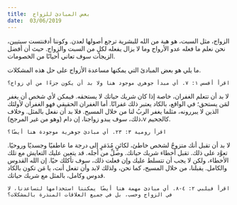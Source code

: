 ```yaml
---
title:  بعض المبادئ للزواج
date:  03/06/2019
---
```


الزواج، مثل السبت، هو هبة من الله للبشرية ترجع أصولها لعدن. وكوننا أدفنتست سبتيين، نحن نعلم ما فعله عدو الأرواح وما لا يزال يفعله لكلٍ من السبت والزواج. حيث أن أفضل الزيجات سوف تعاني أحيانًا من الخصومات.

ما يلي هو بعض المبادئ التي يمكنها مساعدة الأزواج على حل هذه المشكلات.

`اقرأ أفسس ١: ٧. أي مبدأ جوهري موجود هنا ولا بد أن يكون جزءًا من أي زواج؟`

لا بد أن تتعلم الغفران، خاصة إذا كان شريك حياتك لا يستحقه. فيمكن لأي شخص أن يغفر لمَن يستحق؛ في الواقع، بالكاد يعتبر ذلك غفرانًا. أما الغفران الحقيقي فهو الغفران لأولئك الذين لا يبررونه، مثلما يغفر الربُ لنا من خلال المسيح. فلا بد أن نفعل بالمثل. وخلاف ذلك، سوف يبدو زواجنا، إن دام (وهو من غير المرجح)،v كالجحيم.

`اقرأ رومية ٣: ٢٣. أي مبادئ جوهرية موجودة هنا أيضًا؟`

لا بد أن تقبل أنك متزوجٌ لشخص خاطئ، لكائنٍ مُدَمَرٍ إلى درجة ما عاطفيًا وجسديًا وروحيًا. تعوَّد على ذلك. تقبل أخطاء شريك حياتك. وصلِّ من أجله. قد يتعين عليك التعايش مع تلك الأخطاء، ولكن لا يجب أن تتسلط عليك وإن فعلت ذلك، سوف تأكلك حيًا. إن الله القدوس والكامل. يقبلنا، من خلال المسيح، كما نحن، ولذلك لابد وأن تفعل أنت، يا مَن تكون بالكاد قدوس وكامل، بالمثل مع شريك حياتك.

`اقرأ فيلبي ٢: ٤-٨. أي مبادئ مهمة هنا أيضًا يمكننا استخدامها لتساعدنا، لا في الزواج وحسب، بل في جميع العلاقات المنذرة بالمشكلات؟`